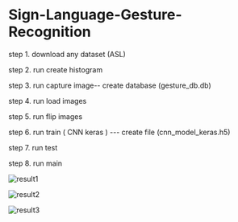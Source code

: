 # Sign-Language-Gesture-Recognition

step 1. download any dataset (ASL)


step 2. run create histogram


step 3. run capture image-- create database (gesture_db.db)


step 4. run load images


step 5. run flip images


step 6. run train ( CNN keras ) --- create file (cnn_model_keras.h5)


step 7. run test


step 8. run main

![result1](https://user-images.githubusercontent.com/28310186/57789478-9d368700-7756-11e9-9a75-48214eba6e7a.JPG)

![result2](https://user-images.githubusercontent.com/28310186/57789512-b17a8400-7756-11e9-92d7-e95ea93dabc4.JPG)


![result3](https://user-images.githubusercontent.com/28310186/57789537-bfc8a000-7756-11e9-9eaa-5a7b46413524.JPG)

